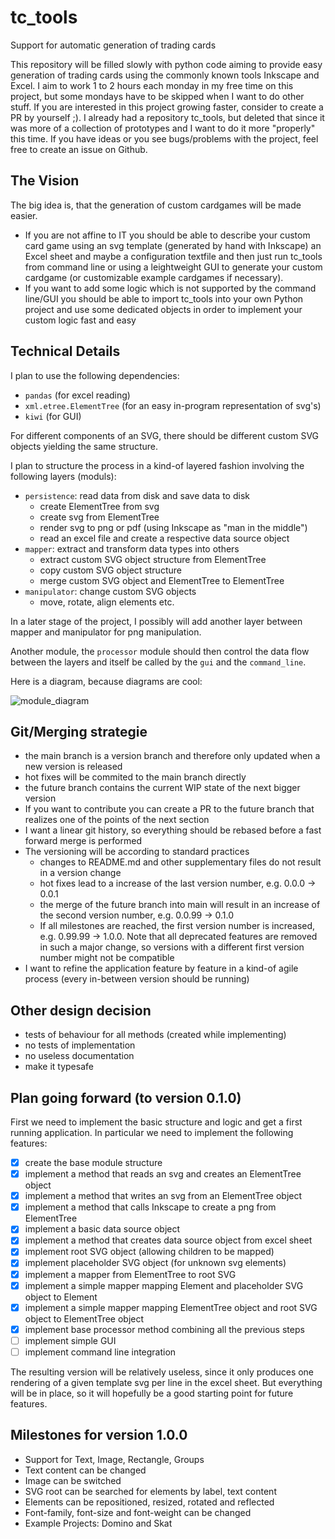 # tc_tools
Support for automatic generation of trading cards

This repository will be filled slowly with python code aiming to provide easy generation of trading cards using the commonly known tools Inkscape and Excel. I aim to work 1 to 2 hours each monday in my free time on this project, but some mondays have to be skipped when I want to do other stuff. If you are interested in this project growing faster, consider to create a PR by yourself ;).
I already had a repository tc_tools, but deleted that since it was more of a collection of prototypes and I want to do it more "properly" this time. If you have ideas or you see bugs/problems with the project, feel free to create an issue on Github.

## The Vision
The big idea is, that the generation of custom cardgames will be made easier.
- If you are not affine to IT you should be able to describe your custom card game using an svg template (generated by hand with Inkscape) an Excel sheet and maybe a configuration textfile and then just run tc_tools from command line or using a leightweight GUI to generate your custom cardgame (or customizable example cardgames if necessary).
- If you want to add some logic which is not supported by the command line/GUI you should be able to import tc_tools into your own Python project and use some dedicated objects in order to implement your custom logic fast and easy

## Technical Details
I plan to use the following dependencies:
- `pandas` (for excel reading)
- `xml.etree.ElementTree` (for an easy in-program representation of svg's)
- `kiwi` (for GUI)

For different components of an SVG, there should be different custom SVG objects yielding the same structure.

I plan to structure the process in a kind-of layered fashion involving the following layers (moduls):
- `persistence`: read data from disk and save data to disk
  - create ElementTree from svg
  - create svg from ElementTree
  - render svg to png or pdf (using Inkscape as "man in the middle")
  - read an excel file and create a respective data source object
- `mapper`: extract and transform data types into others
  - extract custom SVG object structure from ElementTree
  - copy custom SVG object structure
  - merge custom SVG object and ElementTree to ElementTree
- `manipulator`: change custom SVG objects
  - move, rotate, align elements etc.

In a later stage of the project, I possibly will add another layer between mapper and manipulator for png manipulation.

Another module, the `processor` module should then control the data flow between the layers and itself be called by the `gui` and the `command_line`.

Here is a diagram, because diagrams are cool:

![module_diagram](https://github.com/RobertSchueler/tc_tools/assets/70914876/67716ef5-c975-4497-8be9-843749c0d05b)

## Git/Merging strategie

- the main branch is a version branch and therefore only updated when a new version is released
- hot fixes will be commited to the main branch directly
- the future branch contains the current WIP state of the next bigger version
- If you want to contribute you can create a PR to the future branch that realizes one of the points of the next section
- I want a linear git history, so everything should be rebased before a fast forward merge is performed
- The versioning will be according to standard practices
  - changes to README.md and other supplementary files do not result in a version change
  - hot fixes lead to a increase of the last version number, e.g. 0.0.0 -> 0.0.1
  - the merge of the future branch into main will result in an increase of the second version number, e.g. 0.0.99 -> 0.1.0
  - If all milestones are reached, the first version number is increased, e.g. 0.99.99 -> 1.0.0. Note that all deprecated features are removed in such a major change, so versions with a different first version number might not be compatible
- I want to refine the application feature by feature in a kind-of agile process (every in-between version should be running)

## Other design decision

- tests of behaviour for all methods (created while implementing)
- no tests of implementation
- no useless documentation
- make it typesafe

## Plan going forward (to version 0.1.0)

First we need to implement the basic structure and logic and get a first running application.
In particular we need to implement the following features:

- [x] create the base module structure
- [x] implement a method that reads an svg and creates an ElementTree object
- [x] implement a method that writes an svg from an ElementTree object
- [x] implement a method that calls Inkscape to create a png from ElementTree
- [x] implement a basic data source object
- [x] implement a method that creates data source object from excel sheet
- [x] implement root SVG object (allowing children to be mapped)
- [x] implement placeholder SVG object (for unknown svg elements)
- [x] implement a mapper from ElementTree to root SVG
- [x] implement a simple mapper mapping Element and placeholder SVG object to Element
- [x] implement a simple mapper mapping ElementTree object and root SVG object to ElementTree object
- [x] implement base processor method combining all the previous steps
- [ ] implement simple GUI
- [ ] implement command line integration

The resulting version will be relatively useless, since it only produces one rendering of a given template svg per line in the excel sheet. But everything will be in place, so it will hopefully be a good starting point for future features.

## Milestones for version 1.0.0

- Support for Text, Image, Rectangle, Groups
- Text content can be changed
- Image can be switched
- SVG root can be searched for elements by label, text content
- Elements can be repositioned, resized, rotated and reflected
- Font-family, font-size and font-weight can be changed
- Example Projects: Domino and Skat
